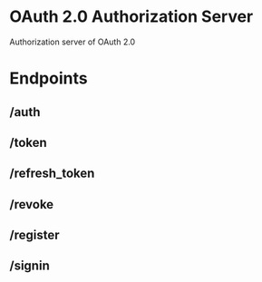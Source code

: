 # OAuth 2.0 Authorization Server
Authorization server of OAuth 2.0

# Endpoints

## /auth
## /token
## /refresh_token
## /revoke
## /register
## /signin
